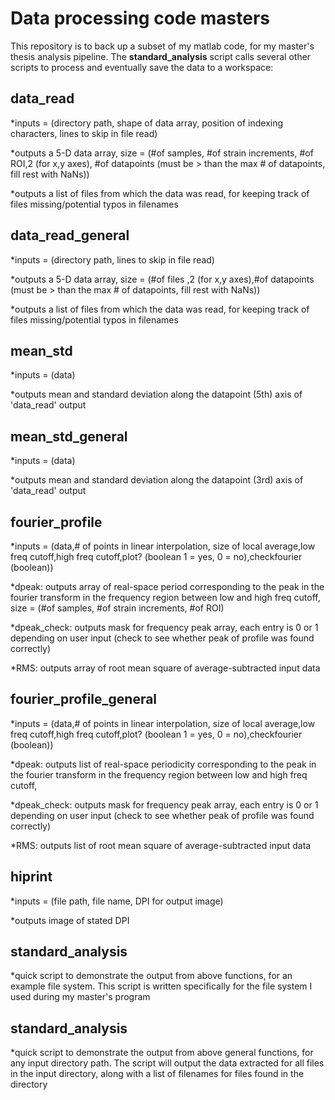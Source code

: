 # Data processing code masters

This repository is to back up a subset of my matlab code, for my master's thesis analysis pipeline. 
The <b>standard_analysis</b> script calls several other scripts to process and eventually save the data to a workspace:

## data_read
  *inputs = (directory path, shape of data array, position of indexing characters, lines to skip in file read)
  
  *outputs a 5-D data array, 
  size = (#of samples,
          #of strain increments,
          #of ROI,2 (for x,y axes),
          #of datapoints (must be > than the max # of datapoints, fill rest with NaNs))
          
  *outputs a list of files from which the data was read, for keeping track of files missing/potential typos in filenames
  
## data_read_general
  *inputs = (directory path, lines to skip in file read)
  
  *outputs a 5-D data array, 
  size = (#of files ,2 (for x,y axes),#of datapoints (must be > than the max # of datapoints, fill rest with NaNs))
          
  *outputs a list of files from which the data was read, for keeping track of files missing/potential typos in filenames

## mean_std
  *inputs = (data)
  
  *outputs mean and standard deviation along the datapoint (5th) axis of 'data_read' output
  
## mean_std_general
  *inputs = (data)
  
  *outputs mean and standard deviation along the datapoint (3rd) axis of 'data_read' output
  
## fourier_profile
  *inputs = (data,# of points in linear interpolation, size of local average,low freq cutoff,high freq cutoff,plot? (boolean 1 = yes, 0 = no),checkfourier     (boolean))
  
  *dpeak: outputs array of real-space period corresponding to the peak in the fourier transform in the frequency region between low and high freq cutoff,
  size = (#of samples,
          #of strain increments,
          #of ROI)
  
  *dpeak_check: outputs mask for frequency peak array, each entry is 0 or 1 depending on user input (check to see whether peak of profile was found        correctly)
  
  *RMS: outputs array of root mean square of average-subtracted input data
  
## fourier_profile_general
  *inputs = (data,# of points in linear interpolation, size of local average,low freq cutoff,high freq cutoff,plot? (boolean 1 = yes, 0 = no),checkfourier     (boolean))
  
  *dpeak: outputs list of real-space periodicity corresponding to the peak in the fourier transform in the frequency region between low and high freq cutoff,
  
  *dpeak_check: outputs mask for frequency peak array, each entry is 0 or 1 depending on user input (check to see whether peak of profile was found        correctly)
  
  *RMS: outputs list of root mean square of average-subtracted input data
  
## hiprint
 *inputs = (file path, file name, DPI for output image)
 
 *outputs image of stated DPI

## standard_analysis
  *quick script to demonstrate the output from above functions, for an example file system.  This script is written specifically for the file system I used during my master's program
 
## standard_analysis
  *quick script to demonstrate the output from above general functions, for any input directory path.  The script will output the data extracted for all files in the input directory, along with a list of filenames for files found in the directory 
  
  
